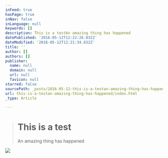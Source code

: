 ```yaml
---
inFeed: true
hasPage: true
inNav: false
inLanguage: null
keywords: []
description: This is a testAn amazing thing has happened
datePublished: '2016-05-12T12:22:26.032Z'
dateModified: '2016-05-12T12:21:34.832Z'
title: ''
author: []
authors: []
publisher:
  name: null
  domain: null
  url: null
  favicon: null
starred: false
sourcePath: _posts/2016-05-12-this-is-a-testan-amazing-thing-has-happened.md
url: this-is-a-testan-amazing-thing-has-happened/index.html
_type: Article

---
```

> # This is a test
> 
> An amazing thing has happened

![](https://the-grid-user-content.s3-us-west-2.amazonaws.com/b39c0277-7fd9-4726-a849-9b0d9ea2468b.jpg)